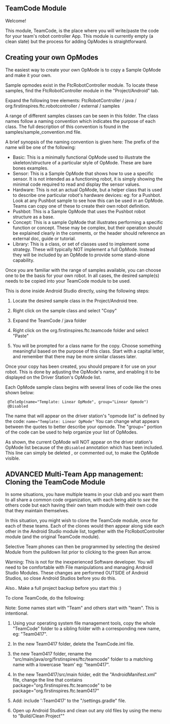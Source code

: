 ## TeamCode Module

Welcome!

This module, TeamCode, is the place where you will write/paste the code for your team's
robot controller App. This module is currently empty (a clean slate) but the
process for adding OpModes is straightforward.

## Creating your own OpModes

The easiest way to create your own OpMode is to copy a Sample OpMode and make it your own.

Sample opmodes exist in the FtcRobotController module.
To locate these samples, find the FtcRobotController module in the "Project/Android" tab.

Expand the following tree elements:
FtcRobotController / java / org.firstinspires.ftc.robotcontroller / external / samples

A range of different samples classes can be seen in this folder.
The class names follow a naming convention which indicates the purpose of each class.
The full description of this convention is found in the samples/sample_convention.md file.

A brief synopsis of the naming convention is given here:
The prefix of the name will be one of the following:

- Basic: This is a minimally functional OpMode used to illustrate the skeleton/structure
  of a particular style of OpMode. These are bare bones examples.
- Sensor: This is a Sample OpMode that shows how to use a specific sensor.
  It is not intended as a functioning robot, it is simply showing the minimal code
  required to read and display the sensor values.
- Hardware: This is not an actual OpMode, but a helper class that is used to describe
  one particular robot's hardware devices: eg: for a Pushbot. Look at any
  Pushbot sample to see how this can be used in an OpMode.
  Teams can copy one of these to create their own robot definition.
- Pushbot: This is a Sample OpMode that uses the Pushbot robot structure as a base.
- Concept: This is a sample OpMode that illustrates performing a specific function or concept.
  These may be complex, but their operation should be explained clearly in the comments,
  or the header should reference an external doc, guide or tutorial.
- Library: This is a class, or set of classes used to implement some strategy.
  These will typically NOT implement a full OpMode. Instead they will be included
  by an OpMode to provide some stand-alone capability.

Once you are familiar with the range of samples available, you can choose one to be the
basis for your own robot. In all cases, the desired sample(s) needs to be copied into
your TeamCode module to be used.

This is done inside Android Studio directly, using the following steps:

1.  Locate the desired sample class in the Project/Android tree.

2.  Right click on the sample class and select "Copy"

3.  Expand the TeamCode / java folder

4.  Right click on the org.firstinspires.ftc.teamcode folder and select "Paste"

5.  You will be prompted for a class name for the copy.
    Choose something meaningful based on the purpose of this class.
    Start with a capital letter, and remember that there may be more similar classes later.

Once your copy has been created, you should prepare it for use on your robot.
This is done by adjusting the OpMode's name, and enabling it to be displayed on the
Driver Station's OpMode list.

Each OpMode sample class begins with several lines of code like the ones shown below:

```
 @TeleOp(name="Template: Linear OpMode", group="Linear Opmode")
 @Disabled
```

The name that will appear on the driver station's "opmode list" is defined by the code:
`name="Template: Linear OpMode"`
You can change what appears between the quotes to better describe your opmode.
The "group=" portion of the code can be used to help organize your list of OpModes.

As shown, the current OpMode will NOT appear on the driver station's OpMode list because of the
`@Disabled` annotation which has been included.
This line can simply be deleted , or commented out, to make the OpMode visible.

## ADVANCED Multi-Team App management: Cloning the TeamCode Module

In some situations, you have multiple teams in your club and you want them to all share
a common code organization, with each being able to _see_ the others code but each having
their own team module with their own code that they maintain themselves.

In this situation, you might wish to clone the TeamCode module, once for each of these teams.
Each of the clones would then appear along side each other in the Android Studio module list,
together with the FtcRobotController module (and the original TeamCode module).

Selective Team phones can then be programmed by selecting the desired Module from the pulldown list
prior to clicking to the green Run arrow.

Warning: This is not for the inexperienced Software developer.
You will need to be comfortable with File manipulations and managing Android Studio Modules.
These changes are performed OUTSIDE of Android Studios, so close Android Studios before you do this.

Also.. Make a full project backup before you start this :)

To clone TeamCode, do the following:

Note: Some names start with "Team" and others start with "team". This is intentional.

1.  Using your operating system file management tools, copy the whole "TeamCode"
    folder to a sibling folder with a corresponding new name, eg: "Team0417".

2.  In the new Team0417 folder, delete the TeamCode.iml file.

3.  the new Team0417 folder, rename the "src/main/java/org/firstinspires/ftc/teamcode" folder
    to a matching name with a lowercase 'team' eg: "team0417".

4.  In the new Team0417/src/main folder, edit the "AndroidManifest.xml" file, change the line that contains
    package="org.firstinspires.ftc.teamcode"
    to be
    package="org.firstinspires.ftc.team0417"

5.  Add: include ':Team0417' to the "/settings.gradle" file.

6.  Open up Android Studios and clean out any old files by using the menu to "Build/Clean Project""
